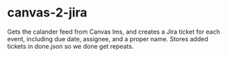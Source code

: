 # canvas-2-jira
Gets the calander feed from Canvas lms, and creates a Jira ticket for each event, including due date, assignee, and a proper name. Stores added tickets in done.json so we done get repeats. 
